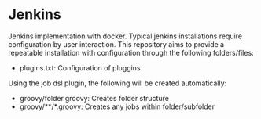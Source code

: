 # Jenkins
Jenkins implementation with docker. Typical jenkins installations require configuration by user interaction. This repository aims to provide a repeatable installation with configuration through the following folders/files:

* plugins.txt: Configuration of pluggins

Using the job dsl plugin, the following will be created automatically:
* groovy/folder.groovy: Creates folder structure
* groovy/**/*.groovy: Creates any jobs within folder/subfolder